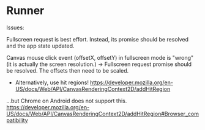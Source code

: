 # Runner

Issues:

Fullscreen request is best effort. Instead, its promise should be resolved and the app state updated.

Canvas mouse click event (offsetX, offsetY) in fullscreen mode is "wrong" (it is actually the screen resolution.)
-> Fullscreen request promise should be resolved. The offsets then need to be scaled.

* Alternatively, use hit regions!
https://developer.mozilla.org/en-US/docs/Web/API/CanvasRenderingContext2D/addHitRegion

...but Chrome on Android does not support this.
https://developer.mozilla.org/en-US/docs/Web/API/CanvasRenderingContext2D/addHitRegion#Browser_compatibility
